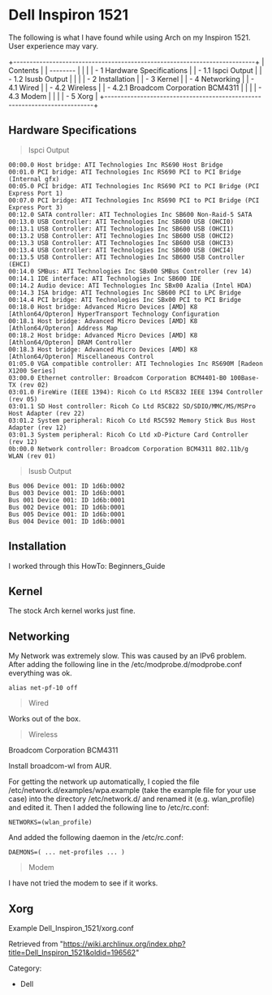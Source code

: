Dell Inspiron 1521
==================

The following is what I have found while using Arch on my Inspiron 1521.
User experience may vary.

+--------------------------------------------------------------------------+
| Contents                                                                 |
| --------                                                                 |
|                                                                          |
| -   1 Hardware Specifications                                            |
|     -   1.1 lspci Output                                                 |
|     -   1.2 lsusb Output                                                 |
|                                                                          |
| -   2 Installation                                                       |
| -   3 Kernel                                                             |
| -   4 Networking                                                         |
|     -   4.1 Wired                                                        |
|     -   4.2 Wireless                                                     |
|         -   4.2.1 Broadcom Corporation BCM4311                           |
|                                                                          |
|     -   4.3 Modem                                                        |
|                                                                          |
| -   5 Xorg                                                               |
+--------------------------------------------------------------------------+

Hardware Specifications
-----------------------

> lspci Output

    00:00.0 Host bridge: ATI Technologies Inc RS690 Host Bridge
    00:01.0 PCI bridge: ATI Technologies Inc RS690 PCI to PCI Bridge (Internal gfx)
    00:05.0 PCI bridge: ATI Technologies Inc RS690 PCI to PCI Bridge (PCI Express Port 1)
    00:07.0 PCI bridge: ATI Technologies Inc RS690 PCI to PCI Bridge (PCI Express Port 3)
    00:12.0 SATA controller: ATI Technologies Inc SB600 Non-Raid-5 SATA
    00:13.0 USB Controller: ATI Technologies Inc SB600 USB (OHCI0)
    00:13.1 USB Controller: ATI Technologies Inc SB600 USB (OHCI1)
    00:13.2 USB Controller: ATI Technologies Inc SB600 USB (OHCI2)
    00:13.3 USB Controller: ATI Technologies Inc SB600 USB (OHCI3)
    00:13.4 USB Controller: ATI Technologies Inc SB600 USB (OHCI4)
    00:13.5 USB Controller: ATI Technologies Inc SB600 USB Controller (EHCI)
    00:14.0 SMBus: ATI Technologies Inc SBx00 SMBus Controller (rev 14)
    00:14.1 IDE interface: ATI Technologies Inc SB600 IDE
    00:14.2 Audio device: ATI Technologies Inc SBx00 Azalia (Intel HDA)
    00:14.3 ISA bridge: ATI Technologies Inc SB600 PCI to LPC Bridge
    00:14.4 PCI bridge: ATI Technologies Inc SBx00 PCI to PCI Bridge
    00:18.0 Host bridge: Advanced Micro Devices [AMD] K8 [Athlon64/Opteron] HyperTransport Technology Configuration
    00:18.1 Host bridge: Advanced Micro Devices [AMD] K8 [Athlon64/Opteron] Address Map
    00:18.2 Host bridge: Advanced Micro Devices [AMD] K8 [Athlon64/Opteron] DRAM Controller
    00:18.3 Host bridge: Advanced Micro Devices [AMD] K8 [Athlon64/Opteron] Miscellaneous Control
    01:05.0 VGA compatible controller: ATI Technologies Inc RS690M [Radeon X1200 Series]
    03:00.0 Ethernet controller: Broadcom Corporation BCM4401-B0 100Base-TX (rev 02)
    03:01.0 FireWire (IEEE 1394): Ricoh Co Ltd R5C832 IEEE 1394 Controller (rev 05)
    03:01.1 SD Host controller: Ricoh Co Ltd R5C822 SD/SDIO/MMC/MS/MSPro Host Adapter (rev 22)
    03:01.2 System peripheral: Ricoh Co Ltd R5C592 Memory Stick Bus Host Adapter (rev 12)
    03:01.3 System peripheral: Ricoh Co Ltd xD-Picture Card Controller (rev 12)
    0b:00.0 Network controller: Broadcom Corporation BCM4311 802.11b/g WLAN (rev 01)

> lsusb Output

    Bus 006 Device 001: ID 1d6b:0002  
    Bus 003 Device 001: ID 1d6b:0001  
    Bus 001 Device 001: ID 1d6b:0001  
    Bus 002 Device 001: ID 1d6b:0001  
    Bus 005 Device 001: ID 1d6b:0001  
    Bus 004 Device 001: ID 1d6b:0001 

Installation
------------

I worked through this HowTo: Beginners_Guide

Kernel
------

The stock Arch kernel works just fine.

Networking
----------

My Network was extremely slow. This was caused by an IPv6 problem. After
adding the following line in the /etc/modprobe.d/modprobe.conf
everything was ok.

    alias net-pf-10 off

> Wired

Works out of the box.

> Wireless

Broadcom Corporation BCM4311

Install broadcom-wl from AUR.

For getting the network up automatically, I copied the file
/etc/network.d/examples/wpa.example (take the example file for your use
case) into the directory /etc/network.d/ and renamed it (e.g.
wlan_profile) and edited it. Then I added the following line to
/etc/rc.conf:

    NETWORKS=(wlan_profile)

And added the following daemon in the /etc/rc.conf:

    DAEMONS=( ... net-profiles ... )

> Modem

I have not tried the modem to see if it works.

Xorg
----

Example Dell_Inspiron_1521/xorg.conf

Retrieved from
"https://wiki.archlinux.org/index.php?title=Dell_Inspiron_1521&oldid=196562"

Category:

-   Dell
